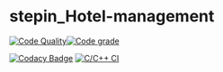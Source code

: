 # stepin_Hotel-management

[![Code Quality](https://www.code-inspector.com/project/27642/score/svg)](https://www.code-inspector.com)[![Code grade](https://www.code-inspector.com/project/27642/status/svg)](https://www.code-inspector.com)

[![Codacy Badge](https://app.codacy.com/project/badge/Grade/27e2bb009be444c88d3e5fc04ccd82d0)](https://www.codacy.com/gh/soumya1349/stepin_Hotel-management/dashboard?utm_source=github.com&amp;utm_medium=referral&amp;utm_content=soumya1349/stepin_Hotel-management&amp;utm_campaign=Badge_Grade)
[![C/C++ CI](https://github.com/soumya1349/stepin_Hotel-management/actions/workflows/c-build.yml/badge.svg)](https://github.com/soumya1349/stepin_Hotel-management/actions/workflows/c-build.yml)
